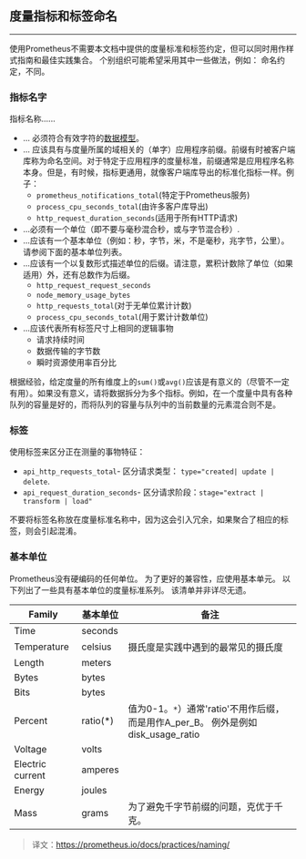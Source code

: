 ## 度量指标和标签命名
---
使用Prometheus不需要本文档中提供的度量标准和标签约定，但可以同时用作样式指南和最佳实践集合。 个别组织可能希望采用其中一些做法，例如： 命名约定，不同。

### 指标名字
指标名称......

- ... 必须符合有效字符的[数据模型](https://prometheus.io/docs/concepts/data_model/#metric-names-and-labels)。 
- ... 应该具有与度量所属的域相关的（单字）应用程序前缀。前缀有时被客户端库称为命名空间。对于特定于应用程序的度量标准，前缀通常是应用程序名称本身。但是，有时候，指标更通用，就像客户端库导出的标准化指标一样。例子：
     - `prometheus_notifications_total`(特定于Prometheus服务)
     - `process_cpu_seconds_total`(由许多客户库导出)
     - `http_request_duration_seconds`(适用于所有HTTP请求)
- ...必须有一个单位（即不要与毫秒混合秒，或与字节混合秒）.
- ...应该有一个基本单位（例如：秒，字节，米，不是毫秒，兆字节，公里）。请参阅下面的基本单位列表。
- ...应该有一个以复数形式描述单位的后缀。请注意，累积计数除了单位（如果适用）外，还有总数作为后缀。
     - `http_request_request_seconds`
     - `node_memory_usage_bytes`
     - `http_requests_total`(对于无单位累计计数)
     - `process_cpu_seconds_total`(用于累计计数单位)
- ...应该代表所有标签尺寸上相同的逻辑事物
     - 请求持续时间
     - 数据传输的字节数
     - 瞬时资源使用率百分比

根据经验，给定度量的所有维度上的`sum()`或`avg()`应该是有意义的（尽管不一定有用）。如果没有意义，请将数据拆分为多个指标。例如，在一个度量中具有各种队列的容量是好的，而将队列的容量与队列中的当前数量的元素混合则不是。

### 标签
使用标签来区分正在测量的事物特征：

- `api_http_requests_total`- 区分请求类型： `type="created| update | delete`.
- `api_request_duration_seconds`- 区分请求阶段：`stage="extract | transform | load"` 

不要将标签名称放在度量标准名称中，因为这会引入冗余，如果聚合了相应的标签，则会引起混淆。

### 基本单位
Prometheus没有硬编码的任何单位。 为了更好的兼容性，应使用基本单元。 以下列出了一些具有基本单位的度量标准系列。 该清单并非详尽无遗。

|Family|基本单位 | 备注|
|---|---|---|
| Time | seconds |  | 
| Temperature | celsius | 摄氏度是实践中遇到的最常见的摄氏度 | 
| Length | meters | |
| Bytes | bytes | |
| Bits | bytes | | 
| Percent | ratio(*) | 值为0-1。`*`）通常'ratio'不用作后缀，而是用作A_per_B。 例外是例如disk_usage_ratio | 
| Voltage | volts | |
| Electric current | amperes | |
| Energy | joules | | 
| Mass | grams | 为了避免千字节前缀的问题，克优于千克。 | 

> 译文：https://prometheus.io/docs/practices/naming/
